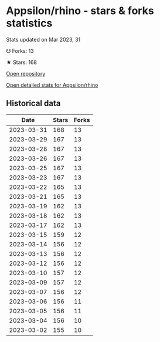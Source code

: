 # Appsilon/rhino - stars & forks statistics

Stats updated on Mar 2023, 31

☋ Forks: 13

★ Stars: 168

[Open repository](https://github.com/Appsilon/rhino)

[Open detailed stats for Appsilon/rhino](https://reviewgithub.com/rep/Appsilon/rhino)

## Historical data
| Date | Stars | Forks |
|------|-------|-------|
| 2023-03-31 | 168 | 13 | 
| 2023-03-29 | 167 | 13 | 
| 2023-03-28 | 167 | 13 | 
| 2023-03-26 | 167 | 13 | 
| 2023-03-25 | 167 | 13 | 
| 2023-03-23 | 167 | 13 | 
| 2023-03-22 | 165 | 13 | 
| 2023-03-21 | 165 | 13 | 
| 2023-03-19 | 162 | 13 | 
| 2023-03-18 | 162 | 13 | 
| 2023-03-17 | 162 | 13 | 
| 2023-03-15 | 159 | 12 | 
| 2023-03-14 | 156 | 12 | 
| 2023-03-13 | 156 | 12 | 
| 2023-03-12 | 156 | 12 | 
| 2023-03-10 | 157 | 12 | 
| 2023-03-09 | 157 | 12 | 
| 2023-03-07 | 156 | 12 | 
| 2023-03-06 | 156 | 11 | 
| 2023-03-05 | 156 | 11 | 
| 2023-03-04 | 156 | 10 | 
| 2023-03-02 | 155 | 10 | 

